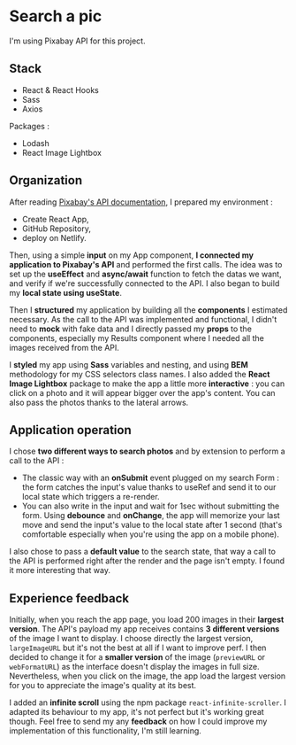 # Search a pic 

I'm using Pixabay API for this project.

## Stack

- React & React Hooks
- Sass
- Axios

Packages : 
- Lodash
- React Image Lightbox

## Organization

After reading [Pixabay's API documentation](https://pixabay.com/api/docs/), I prepared my environment : 
- Create React App, 
- GitHub Repository, 
- deploy on Netlify.


Then, using a simple **input** on my App component, **I connected my application to Pixabay's API** and performed the first calls. The idea was to set up the **useEffect** and **async/await** function to fetch the datas we want, and verify if we're successfully connected to the API. I also began to build my **local state using useState**.


Then I **structured** my application by building all the **components** I estimated necessary. As the call to the API was implemented and functional, I didn't need to **mock** with fake data and I directly passed my **props** to the components, especially my Results component where I needed all the images received from the API. 


I **styled** my app using **Sass** variables and nesting, and using **BEM** methodology for my CSS selectors class names. I also added the **React Image Lightbox** package to make the app a little more **interactive** : you can click on a photo and it will appear bigger over the app's content. You can also pass the photos thanks to the lateral arrows. 

## Application operation

I chose **two different ways to search photos** and by extension to perform a call to the API : 
- The classic way with an **onSubmit** event plugged on my search Form : the form catches the input's value thanks to useRef and send it to our local state which triggers a re-render. 
- You can also write in the input and wait for 1sec without submitting the form. Using **debounce** and **onChange**, the app will memorize your last move and send the input's value to the local state after 1 second (that's comfortable especially when you're using the app on a mobile phone).

I also chose to pass a **default value** to the search state, that way a call to the API is performed right after the render and the page isn't empty. I found it more interesting that way.

## Experience feedback

Initially, when you reach the app page, you load 200 images in their **largest version**. The API's payload my app receives contains **3 different versions** of the image I want to display. I choose directly the largest version, `largeImageURL` but it's not the best at all if I want to improve perf. I then decided to change it for a **smaller version** of the image (`previewURL` or `webFormatURL`) as the interface doesn't display the images in full size. Nevertheless, when you click on the image, the app load the largest version for you to appreciate the image's quality at its best. 

I added an **infinite scroll** using the npm package `react-infinite-scroller`. I adapted its behaviour to my app, it's not perfect but it's working great though. Feel free to send my any **feedback** on how I could improve my implementation of this functionality, I'm still learning.
